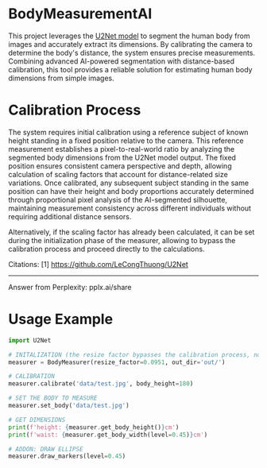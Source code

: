 # BodyMeasurementAI
This project leverages the <a href='https://github.com/LeCongThuong/U2Net'>U2Net model</a> to segment the human body from images and accurately extract its dimensions. 
By calibrating the camera to determine the body's distance, the system ensures precise measurements. 
Combining advanced AI-powered segmentation with distance-based calibration, this tool provides a reliable solution for estimating human body dimensions from simple images.

# Calibration Process
The system requires initial calibration using a reference subject of known height standing in a fixed position relative to the camera. This reference measurement establishes a pixel-to-real-world ratio by analyzing the segmented body dimensions from the U2Net model output. 
The fixed position ensures consistent camera perspective and depth, allowing calculation of scaling factors that account for distance-related size variations. 
Once calibrated, any subsequent subject standing in the same position can have their height and body proportions accurately determined through proportional pixel analysis of the AI-segmented silhouette, maintaining measurement consistency across different individuals without requiring additional distance sensors.

Alternatively, if the scaling factor has already been calculated, it can be set during the initialization phase of the measurer, allowing to bypass the calibration process and proceed directly to the calculations.

Citations:
[1] https://github.com/LeCongThuong/U2Net

---
Answer from Perplexity: pplx.ai/share

# Usage Example
```py
import U2Net

# INITALIZATION (the resize factor bypasses the calibration process, no need to set it if you're going to calibrate)
measurer = BodyMeasurer(resize_factor=0.0951, out_dir='out/')

# CALIBRATION
measurer.calibrate('data/test.jpg', body_height=180)

# SET THE BODY TO MEASURE
measurer.set_body('data/test.jpg')

# GET DIMENSIONS
print(f'height: {measurer.get_body_height()}cm')
print(f'waist: {measurer.get_body_width(level=0.45)}cm')

# ADDON: DRAW ELLIPSE
measurer.draw_markers(level=0.45)

```